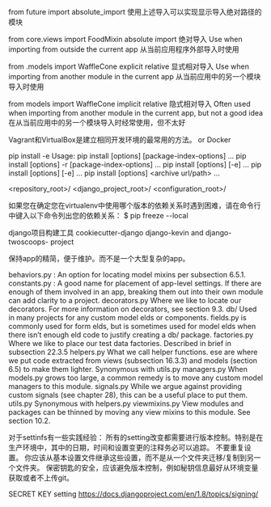 from future import absolute_import
使用上述导入可以实现显示导入绝对路径的模块

from core.views import FoodMixin
absolute import 绝对导入
Use when importing from outside the current app
从当前应用程序外部导入时使用


from .models import WaffleCone
explicit relative 显式相对导入
Use when importing from another module in the current app
从当前应用中的另一个模块导入时使用

from models import WaffleCone
implicit relative 隐式相对导入
Often used when importing from another module in the current app, but not a good idea
在从当前应用中的另一个模块导入时经常使用，但不太好

Vagrant和VirtualBox是建立相同开发环境的最常用的方法。
or Docker

pip install -e
Usage:
  pip install [options] <requirement specifier> [package-index-options] ...
  pip install [options] -r <requirements file> [package-index-options] ...
  pip install [options] [-e] <vcs project url> ...
  pip install [options] [-e] <local project path> ...
  pip install [options] <archive url/path> ...


<repository_root>/
    <django_project_root>/
        <configuration_root>/

如果您在确定您在virtualenv中使用哪个版本的依赖关系时遇到困难，请在命令行中键入以下命令列出您的依赖关系：
$ pip freeze --local


django项目构建工具
cookiecutter-django
django-kevin
and django-twoscoops-
project

保持app的精简，便于维护。而不是一个大型复杂的app。

behaviors.py : An option for locating model mixins per subsection 6.5.1.
constants.py : A good name for placement of app-level settings. If there are enough of them involved in an app, breaking them out into their own module can add clarity to a project.
decorators.py Where we like to locate our decorators. For more information on decorators, see section 9.3.
db/ Used in many projects for any custom model elds or components.
fields.py is commonly used for form elds, but is sometimes used for model elds when there isn’t enough eld code to justify creating a db/ package.
factories.py Where we like to place our test data factories. Described in brief in subsection 22.3.5
helpers.py What we call helper functions. ese are where we put code extracted from views (subsection 16.3.3) and models (section 6.5) to make them lighter. Synonymous with utils.py managers.py When models.py grows too large, a common remedy is to move any custom model managers to this module.
signals.py While we argue against providing custom signals (see chapter 28), this can be a useful place to put them.
utils.py Synonymous with helpers.py viewmixins.py View modules and packages can be thinned by moving any view mixins to this module. See section 10.2.


对于settinfs有一些实践经验：
所有的setting改变都需要进行版本控制。特别是在生产环境中，其中的日期，时间和设置变更的注释务必可以追踪。
不要重复设置。 你应该从基本设置文件继承这些设置，而不是从一个文件夹迁移/复制到另一个文件夹。
保密钥匙的安全，应该避免版本控制，例如秘钥信息最好从环境变量获取或者不上传git。


SECRET KEY setting
https://docs.djangoproject.com/en/1.8/topics/signing/
